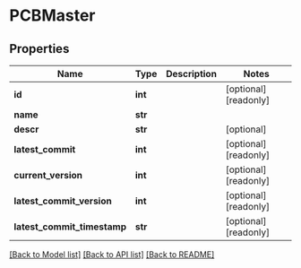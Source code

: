 # PCBMaster

## Properties
Name | Type | Description | Notes
------------ | ------------- | ------------- | -------------
**id** | **int** |  | [optional] [readonly] 
**name** | **str** |  | 
**descr** | **str** |  | [optional] 
**latest_commit** | **int** |  | [optional] [readonly] 
**current_version** | **int** |  | [optional] [readonly] 
**latest_commit_version** | **int** |  | [optional] [readonly] 
**latest_commit_timestamp** | **str** |  | [optional] [readonly] 

[[Back to Model list]](../README.md#documentation-for-models) [[Back to API list]](../README.md#documentation-for-api-endpoints) [[Back to README]](../README.md)


